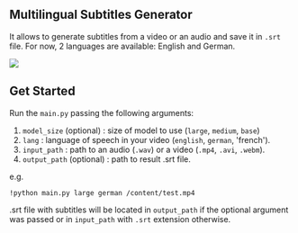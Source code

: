 ## Multilingual Subtitles Generator

It allows to generate subtitles from a video or an audio and save it in `.srt` file. For now, 2 languages are available: English and German.

![](https://github.com/konverner/subtitles-generator/blob/main/diagram.png?raw=true)

## Get Started

Run the `main.py` passing the following arguments:

1) `model_size` (optional) : size of model to use (`large`, `medium`, `base`)
2) `lang` : language of speech in your video (`english`, `german`, 'french').
3) `input_path` : path to an audio (`.wav`) or a video (`.mp4`, `.avi`, `.webm`).
4) `output_path` (optional) : path to result .srt file.

e.g.

`!python main.py large german /content/test.mp4`

.srt file with subtitles will be located in `output_path` if the optional argument was passed or in `input_path` with `.srt` extension otherwise.
